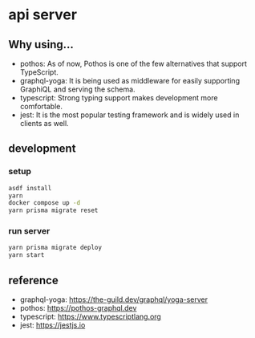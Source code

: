 # api server

## Why using...

- pothos: As of now, Pothos is one of the few alternatives that support TypeScript.
- graphql-yoga: It is being used as middleware for easily supporting GraphiQL and serving the schema.
- typescript: Strong typing support makes development more comfortable.
- jest: It is the most popular testing framework and is widely used in clients as well.

## development

### setup

```sh
asdf install
yarn
docker compose up -d
yarn prisma migrate reset
```

### run server

```sh
yarn prisma migrate deploy
yarn start
```

## reference

- graphql-yoga: <https://the-guild.dev/graphql/yoga-server>
- pothos: <https://pothos-graphql.dev>
- typescript: <https://www.typescriptlang.org>
- jest: <https://jestjs.io>
